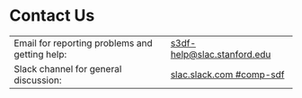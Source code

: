 # Contact Us

| | |
|--- |--- |
| Email for reporting problems and getting help: | s3df-help@slac.stanford.edu |
| Slack channel for general discussion: | [slac.slack.com #comp-sdf](https://slac.slack.com/app_redirect?channel=comp-sdf) |

